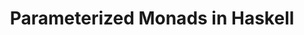 ---
title: Parameterized Monads in Haskell
url: http://comonad.com/reader/2007/parameterized-monads-in-haskell/
authors:
- Edward Kmett
type: article
tags:
- parameterized monads
doHaskell-type: blog post
dohaskell-year: 2007
---